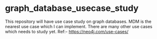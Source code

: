 # graph_database_usecase_study
This repository will have use case study on graph databases. MDM is the nearest use case which I can implement. There are many other use cases which needs to study yet. Ref:- https://neo4j.com/use-cases/
